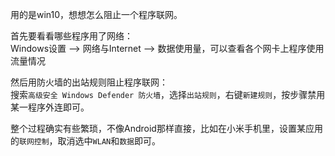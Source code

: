 用的是win10，想想怎么阻止一个程序联网。  

首先要看看哪些程序用了网络：  
Windows设置 --> 网络与Internet --> 数据使用量，可以查看各个网卡上程序使用流量情况  

然后用防火墙的出站规则阻止程序联网：  
搜索`高级安全 Windows Defender 防火墙`，选择`出站规则`，右键`新建规则`，按步骤禁用某一程序外连即可。  


整个过程确实有些繁琐，不像Android那样直接，比如在小米手机里，设置某应用的`联网控制`，取消选中`WLAN`和`数据`即可。  